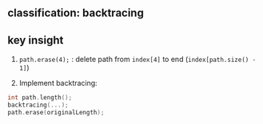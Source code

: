 ## classification: backtracing

## key insight
1. `path.erase(4);` : delete path from `index[4]` to end (`index[path.size() - 1]`)

2. Implement backtracing:
```cpp
int path.length();
backtracing(...);
path.erase(originalLength);
```